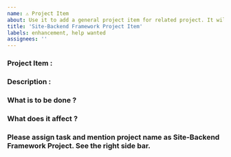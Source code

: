 ```yaml
---
name: ⚠ Project Item
about: Use it to add a general project item for related project. It will be tracked under Progamming Management.
title: 'Site-Backend Framework Project Item'
labels: enhancement, help wanted
assignees: ''
---
```



<!-- DO NOT DELETE 
validate_template=true
template_path=.github/ISSUE_TEMPLATE/Project_Item_Template.md
-->

### Project Item : 

### Description : 


### What is to be done ?


### What does it affect ? 
<!-- Frontend, Backend, APIs, Framework, Project-Related -->



### Please assign task and mention project name as Site-Backend Framework Project. See the right side bar.
